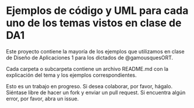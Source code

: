 # Ejemplos de código y UML para cada uno de los temas vistos en clase de DA1 #
Este proyecto contiene la mayoría de los ejemplos que utilizamos en clase de Diseño de Aplicaciones 1 para los dictados de @gamousquesORT.

Cada carpeta o subcarpeta contiene un archivo README.md con la explicación del tema y los ejemplos correspondientes.

Esto es un trabajo en progreso. Si desea colaborar, por favor, hágalo. Siéntase libre de hacer un fork y enviar un pull request.
Si encuentra algún error, por favor, abra un issue.

